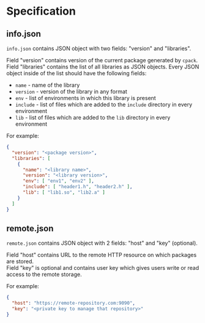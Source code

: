 # Specification

## info.json

`info.json` contains JSON object with two fields: "version" and "libraries".  

Field "version" contains version of the current package generated by `cpack`.  
Field "libraries" contains the list of all libraries as JSON objects. 
Every JSON object inside of the list should have the following fields:
 * `name` - name of the library
 * `version` - version of the library in any format
 * `env` - list of environments in which this library is present
 * `include` - list of files which are added to the `include` directory in every environment
 * `lib` - list of files which are added to the `lib` directory in every environment

For example:
```json
{
  "version": "<package version>",
  "libraries": [
    {
      "name": "<library name>",
      "version": "<library version>",
      "env": [ "env1", "env2" ],
      "include": [ "header1.h", "header2.h" ],
      "lib": [ "lib1.so", "lib2.a" ]
    }
  ]
}
```

## remote.json

`remote.json` contains JSON object with 2 fields: "host" and "key" (optional).

Field "host" contains URL to the remote HTTP resource on which packages are stored.  
Field "key" is optional and contains user key which gives users write or read access to the remote storage.

For example:
```json
{
  "host": "https://remote-repository.com:9090",
  "key": "<private key to manage that repository>"
}
```
